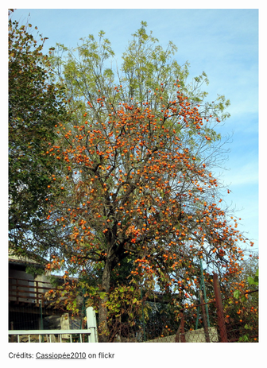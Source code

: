 ![Loïs](/images/2022-06-30.jpg)

Crédits: [Cassiopée2010](https://www.flickr.com/people/cmoi30/) on flickr